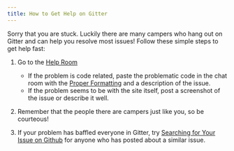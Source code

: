 ```yaml
---
title: How to Get Help on Gitter
---
```

Sorry that you are stuck. Luckily there are many campers who hang out on Gitter and can help you resolve most issues! Follow these simple steps to get help fast:

1.  Go to the <a href='https://gitter.im/FreeCodeCamp/Help' target='_blank' rel='nofollow'>Help Room</a>
    *   If the problem is code related, paste the problematic code in the chat room with the <a href='http://forum.freecodecamp.com/t/markdown-code-formatting/18391' target='_blank' rel='nofollow'>Proper Formatting</a> and a description of the issue.
    *   If the problem seems to be with the site itself, post a screenshot of the issue or describe it well.
2.  Remember that the people there are campers just like you, so be courteous!

3.  If your problem has baffled everyone in Gitter, try <a href='http://forum.freecodecamp.com/t/searching-for-existing-issues-in-github/18390' target='_blank' rel='nofollow'>Searching for Your Issue on Github</a> for anyone who has posted about a similar issue.